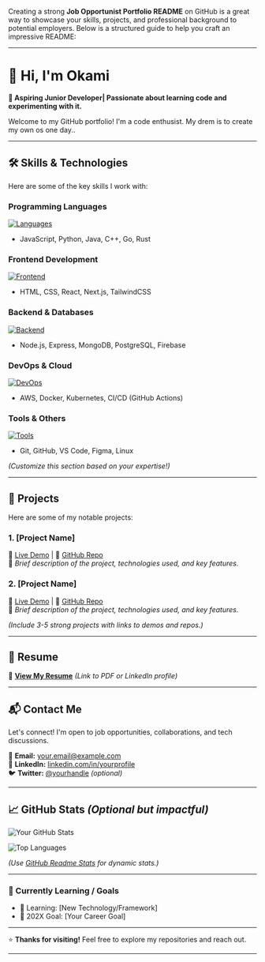 Creating a strong **Job Opportunist Portfolio README** on GitHub is a great way to showcase your skills, projects, and professional background to potential employers. Below is a structured guide to help you craft an impressive README:

---

# **👋 Hi, I'm Okami**  
**🚀 Aspiring Junior Developer| Passionate about learning code and experimenting with it.**  

Welcome to my GitHub portfolio! I'm a code enthusist. My drem is to create my own os one day..

---

## **🛠️ Skills & Technologies**  
Here are some of the key skills I work with:  

### **Programming Languages**  
[![Languages](https://skillicons.dev/icons?i=js,py,java,cpp,go,rust)](https://skillicons.dev)  
- JavaScript, Python, Java, C++, Go, Rust  

### **Frontend Development**  
[![Frontend](https://skillicons.dev/icons?i=html,css,react,nextjs,tailwind)](https://skillicons.dev)  
- HTML, CSS, React, Next.js, TailwindCSS  

### **Backend & Databases**  
[![Backend](https://skillicons.dev/icons?i=nodejs,express,mongodb,postgres,firebase)](https://skillicons.dev)  
- Node.js, Express, MongoDB, PostgreSQL, Firebase  

### **DevOps & Cloud**  
[![DevOps](https://skillicons.dev/icons?i=aws,docker,kubernetes,githubactions)](https://skillicons.dev)  
- AWS, Docker, Kubernetes, CI/CD (GitHub Actions)  

### **Tools & Others**  
[![Tools](https://skillicons.dev/icons?i=git,github,vscode,figma,linux)](https://skillicons.dev)  
- Git, GitHub, VS Code, Figma, Linux  

*(Customize this section based on your expertise!)*  

---

## **💼 Projects**  
Here are some of my notable projects:  

### **1. [Project Name]**  
🔗 [Live Demo](#) | 📂 [GitHub Repo](#)  
📝 *Brief description of the project, technologies used, and key features.*  

### **2. [Project Name]**  
🔗 [Live Demo](#) | 📂 [GitHub Repo](#)  
📝 *Brief description of the project, technologies used, and key features.*  

*(Include 3-5 strong projects with links to demos and repos.)*  

---

## **📄 Resume**  
📌 **[View My Resume](#)** *(Link to PDF or LinkedIn profile)*  

---

## **📬 Contact Me**  
Let's connect! I'm open to job opportunities, collaborations, and tech discussions.  

📧 **Email:** [your.email@example.com](mailto:your.email@example.com)  
🔗 **LinkedIn:** [linkedin.com/in/yourprofile](https://linkedin.com/in/yourprofile)  
🐦 **Twitter:** [@yourhandle](https://twitter.com/yourhandle) *(optional)*  

---

## **📈 GitHub Stats** *(Optional but impactful)*  
![Your GitHub Stats](https://github-readme-stats.vercel.app/api?username=yourusername&show_icons=true&theme=radical)  

![Top Languages](https://github-readme-stats.vercel.app/api/top-langs/?username=yourusername&layout=compact&theme=dark)  

*(Use [GitHub Readme Stats](https://github.com/anuraghazra/github-readme-stats) for dynamic stats.)*  

---

### **🎯 Currently Learning / Goals**  
- 🌱 Learning: [New Technology/Framework]  
- 🎯 202X Goal: [Your Career Goal]  

---

⭐ **Thanks for visiting!** Feel free to explore my repositories and reach out.  

---

